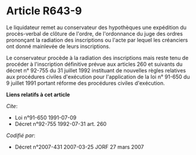 # Article R643-9

Le liquidateur remet au conservateur des hypothèques une expédition du procès-verbal de clôture de l'ordre, de l'ordonnance
du juge des ordres prononçant la radiation des inscriptions ou l'acte par lequel les créanciers ont donné mainlevée de leurs
inscriptions.

Le conservateur procède à la radiation des inscriptions mais reste tenu de procéder à l'inscription définitive prévue aux
articles 260 et suivants du décret n° 92-755 du 31 juillet 1992 instituant de nouvelles règles relatives aux procédures
civiles d'exécution pour l'application de la loi n° 91-650 du 9 juillet 1991 portant réforme des procédures civiles
d'exécution.

**Liens relatifs à cet article**

_Cite_:

  - Loi n°91-650 1991-07-09
  - Décret n°92-755 1992-07-31 art. 260

_Codifié par_:

  - Décret n°2007-431 2007-03-25 JORF 27 mars 2007
